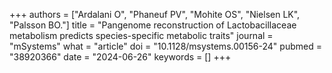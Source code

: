 +++
authors = ["Ardalani O", "Phaneuf PV", "Mohite OS", "Nielsen LK", "Palsson BO."]
title = "Pangenome reconstruction of Lactobacillaceae metabolism predicts species-specific metabolic traits"
journal = "mSystems"
what = "article"
doi = "10.1128/msystems.00156-24"
pubmed = "38920366"
date = "2024-06-26"
keywords = []
+++

